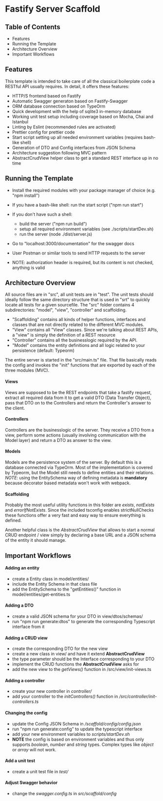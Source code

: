 # Fastify Server Scaffold
## Table of Contents
* Features
* Running the Template
* Architecture Overview
* Important Workflows

## Features
This template is intended to take care of all the classical boilerplate code a RESTful API usually requires.
In detail, it offers these features:
* HTTP/S frontend based on Fastify
* Automatic Swagger generaton based on Fastify-Swagger
* ORM database connection based on TypeOrm
* Quick development with the help of sqlite3 in-memory database
* Working unit test setup including coverage based on Mocha, Chai and Istanbul
* Linting by Eslint (recommended rules are activated)
* Prettier config for prettier code
* Start script setting up all needed environment variables (requires bash-like shell)
* Generation of DTO and Config interfaces from JSON Schema
* Architecture suggestion following MVC pattern
* AbstractCrudView helper class to get a standard REST interface up in no time

## Running the Template
* Install the required modules with your package manager of choice (e.g. "npm install")
* If you have a bash-like shell: run the start script ("npm run start")
* If you don't have such a shell:
    + build the server ("npm run build")
    + setup all required environment variables (see ./scripts/startDev.sh)
    + run the server (node ./dist/server.js)
    
* Go to "localhost:3000/documentation" for the swagger docs
* User Postman or similar tools to send HTTP requests to the server
* NOTE: authorization header is required, but its content is not checked, anything is valid

## Architecture Overview
All source files are in "src", all unit tests are in "test".
The unit tests should ideally follow the same directory structure that is used in "srt" to quickly
 locate all tests for a given sourcefile.
The "src" folder contains 4 subdirectories: "model", "view", "controller" and scaffolding.
* "Scaffolding" contains all kinds of helper functions, interfaces and classes that are not directly related
 to the different MVC modules.
* "View" contains all "View" classes. Since we're talking about REST APIs, a "view" is simply the definition of a REST resource
* "Controller" contains all the businesslogic required by the API.
* "Model" contains the entity definitions and all logic related to your persistence (default: Typeorm)

The entire server is started in the "src/main.ts" file.
That file basically reads the config and invokes the "init" functions that are exported by each of the three modules (MVC).

#### Views
Views are supposed to be the REST endpoints that take a fastify request, extract all required data from it to get a valid DTO
(Data Transfer Object), pass that DTO on to the Controllers and return the Controller's answer to the client.

#### Controllers
Controllers are the businesslogic of the server. They receive a DTO from a view, perform some actions (usually involving
communication with the Model layer) and return a DTO as answer to the view.

#### Models
Models are the persistence system of the server. By default this is a database connected via TypeOrm.
Most of the implementation is covered by Typeorm, but the Model still needs to define entities and their relations.
*NOTE*: using the EntitySchema<X> way of defining metadata is **mandatory** because decorator based metadata won't work with
webpack.

#### Scaffolding
Probably the most useful utility functions in this folder are *exists*, *notExists* and *errorIfNotExists*.
Since the included tsconfig enables strictNullChecks these functions offer a very fast and easy way to ensure everything is defined.

Another helpful class is the *AbstractCrudView* that allows to start a normal CRUD endpoint / view simply by declaring a base URL
and a JSON schema of the entity it should manage.


## Important Workflows
#### Adding an entity
* create a Entity class in model/entities/
* include the Entity Schema in that class file
* add the EntitySchema to the "getEntities()" function in model/entities/get-entities.ts

#### Adding a DTO
* create a valid JSON schema for your DTO in view/dtos/schemas/
* run "npm run generate:dtos" to generate the corresponding Typescript interface from it

#### Adding a CRUD view
* create the corresponding DTO for the new view
* create a new class in view/ and have it extend **AbstractCrudView**
* the type parameter should be the Interface corresponding to your DTO
* implement the CRUD functions the **AbstractCrudView** asks for
* add the new view to the *getViews()* function in /src/view/init-views.ts

#### Adding a controller
* create your new controller in *controller/*
* add your controller to the *initControllers()* function in */src/controller/init-controllers.ts*

#### Changing the config
* update the Config JSON Schema in */scaffold/config/config.json*
* run "npm run generate:config" to update the typescript interface
* add your new environment variables to *scripts/startDev.sh*
* **NOTE** the config is based on environment variables and thus only supports *boolean*, *number* and *string* types.
Complex types like *object* or *array* will not work.

#### Add a unit test
* create a unit test file in *test/*

#### Adjust Swagger behavior
* change the *swagger.config.ts* in *src/scaffold/config*


